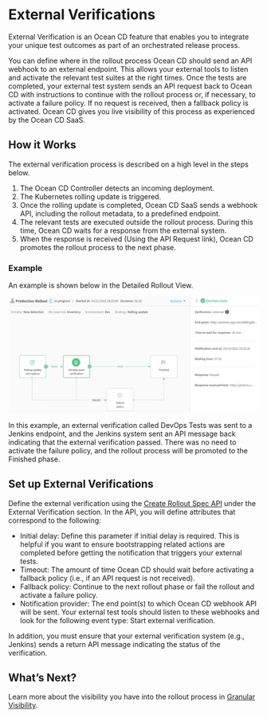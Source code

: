 <meta name="robots" content="noindex">

# External Verifications

External Verification is an Ocean CD feature that enables you to integrate your unique test outcomes as part of an orchestrated release process.

You can define where in the rollout process Ocean CD should send an API webhook to an external endpoint. This allows your external tools to listen and activate the relevant test suites at the right times. Once the tests are completed, your external test system sends an API request back to Ocean CD with instructions to continue with the rollout process or, if necessary, to activate a failure policy. If no request is received, then a fallback policy is activated. Ocean CD gives you live visibility of this process as experienced by the Ocean CD SaaS.

## How it Works

The external verification process is described on a high level in the steps below.
1. The Ocean CD Controller detects an incoming deployment.
2. The Kubernetes rolling update is triggered.
3. Once the rolling update is completed, Ocean CD SaaS sends a webhook API, including the rollout metadata, to a predefined endpoint.
4. The relevant tests are executed outside the rollout process. During this time, Ocean CD waits for a response from the external system.
5. When the response is received (Using the API Request link), Ocean CD promotes the rollout process to the next phase.

### Example

An example is shown below in the Detailed Rollout View.

<img src="/ocean-cd/_media/features-external-verifications-01.png" />

In this example, an external verification called DevOps Tests was sent to a Jenkins endpoint, and the Jenkins system sent an API message back indicating that the external verification passed. There was no need to activate the failure policy, and the rollout process will be promoted to the Finished phase.

## Set up External Verifications

Define the external verification using the [Create Rollout Spec API](https://docs.spot.io/api/#operation/OceanCDRolloutSpecCreate) under the External Verification section.  In the API, you will define attributes that correspond to the following:
- Initial delay: Define this parameter if initial delay is required. This is helpful if you want to ensure bootstrapping related actions are completed before getting the notification that triggers your external tests.
- Timeout: The amount of time Ocean CD should wait before activating a fallback policy (i.e., if an API request is not received).
- Fallback policy: Continue to the next rollout phase or fail the rollout and activate a failure policy.
- Notification provider: The end point(s) to which Ocean CD webhook API will be sent. Your external test tools should listen to these webhooks and look for the following event type: Start external verification.

In addition, you must ensure that your external verification system (e.g., Jenkins) sends a return API message indicating the status of the verification.

## What’s Next?

Learn more about the visibility you have into the rollout process in [Granular Visibility](ocean-cd/features/granular-visibility/).
